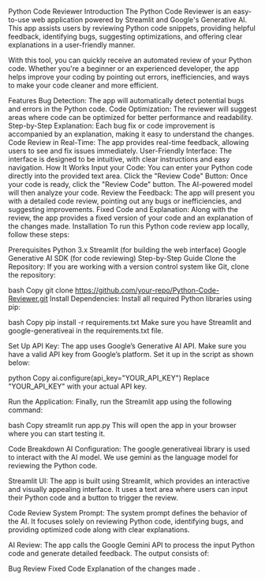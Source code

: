 Python Code Reviewer
Introduction
The Python Code Reviewer is an easy-to-use web application powered by Streamlit and Google's Generative AI. This app assists users by reviewing Python code snippets, providing helpful feedback, identifying bugs, suggesting optimizations, and offering clear explanations in a user-friendly manner.

With this tool, you can quickly receive an automated review of your Python code. Whether you're a beginner or an experienced developer, the app helps improve your coding by pointing out errors, inefficiencies, and ways to make your code cleaner and more efficient.

Features
Bug Detection: The app will automatically detect potential bugs and errors in the Python code.
Code Optimization: The reviewer will suggest areas where code can be optimized for better performance and readability.
Step-by-Step Explanation: Each bug fix or code improvement is accompanied by an explanation, making it easy to understand the changes.
Code Review in Real-Time: The app provides real-time feedback, allowing users to see and fix issues immediately.
User-Friendly Interface: The interface is designed to be intuitive, with clear instructions and easy navigation.
How It Works
Input your Code: You can enter your Python code directly into the provided text area.
Click the "Review Code" Button: Once your code is ready, click the "Review Code" button. The AI-powered model will then analyze your code.
Review the Feedback: The app will present you with a detailed code review, pointing out any bugs or inefficiencies, and suggesting improvements.
Fixed Code and Explanation: Along with the review, the app provides a fixed version of your code and an explanation of the changes made.
Installation
To run this Python code review app locally, follow these steps:

Prerequisites
Python 3.x
Streamlit (for building the web interface)
Google Generative AI SDK (for code reviewing)
Step-by-Step Guide
Clone the Repository: If you are working with a version control system like Git, clone the repository:

bash
Copy
git clone https://github.com/your-repo/Python-Code-Reviewer.git
Install Dependencies: Install all required Python libraries using pip:

bash
Copy
pip install -r requirements.txt
Make sure you have Streamlit and google-generativeai in the requirements.txt file.

Set Up API Key: The app uses Google’s Generative AI API. Make sure you have a valid API key from Google’s platform. Set it up in the script as shown below:

python
Copy
ai.configure(api_key="YOUR_API_KEY")
Replace "YOUR_API_KEY" with your actual API key.

Run the Application: Finally, run the Streamlit app using the following command:

bash
Copy
streamlit run app.py
This will open the app in your browser where you can start testing it.

Code Breakdown
AI Configuration: The google.generativeai library is used to interact with the AI model. We use gemini as the language model for reviewing the Python code.

Streamlit UI: The app is built using Streamlit, which provides an interactive and visually appealing interface. It uses a text area where users can input their Python code and a button to trigger the review.

Code Review System Prompt: The system prompt defines the behavior of the AI. It focuses solely on reviewing Python code, identifying bugs, and providing optimized code along with clear explanations.

AI Review: The app calls the Google Gemini API to process the input Python code and generate detailed feedback. The output consists of:

Bug Review
Fixed Code
Explanation of the changes made
.
